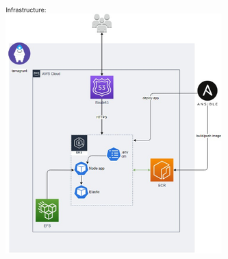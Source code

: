 Infrastructure:
![picture of infrastructure](https://github.com/uliananeil/its-testtask-node/blob/master/test-devops-1.JPG)
